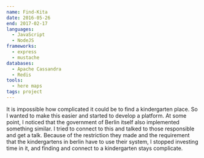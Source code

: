 ```yaml
---
name: Find-Kita
date: 2016-05-26
end: 2017-02-17
languages:
  - JavaScript
  - NodeJS
frameworks:
  - express
  - mustache
databases:
  - Apache Cassandra
  - Redis
tools:
  - here maps
tags: project
---
```


It is impossible how complicated it could be to find a kindergarten place. So I wanted to make this easier and started to develop a platform. At some point, I noticed that the government of Berlin itself also implemented something similar. I tried to connect to this and talked to those responsible and get a talk. Because of the restriction they made and the requirement that the kindergartens in berlin have to use their system, I stopped investing time in it, and finding and connect to a kindergarten stays complicate.
